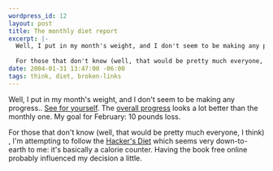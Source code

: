```yaml
--- 
wordpress_id: 12
layout: post
title: The monthly diet report
excerpt: |-
  Well, I put in my month's weight, and I don't seem to be making any progress.. <a href="http://www.base0.net/diet/012004.png">See for yourself</a>.  The <a href="http://www.base0.net/diet/dietgraph.png">overall progress</a> looks a lot better than the monthly one.  My goal for February: 10 pounds loss.
  
  For those that don't know (well, that would be pretty much everyone, I think) , I'm attempting to follow the <a href="http://www.fourmilab.ch/hackdiet/www/hackdiet.html">Hacker's Diet</a> which seems very down-to-earth to me: it's basically a calorie counter.
date: 2004-01-31 13:47:00 -06:00
tags: think, diet, broken-links
---
```

Well, I put in my month's weight, and I don't seem to be making any progress.. <a href="http://www.base0.net/diet/012004.png">See for yourself</a>.  The <a href="http://www.base0.net/diet/dietgraph.png">overall progress</a> looks a lot better than the monthly one.  My goal for February: 10 pounds loss.

For those that don't know (well, that would be pretty much everyone, I think) , I'm attempting to follow the <a href="http://www.fourmilab.ch/hackdiet/www/hackdiet.html">Hacker's Diet</a> which seems very down-to-earth to me: it's basically a calorie counter.  Having the book free online probably influenced my decision a little.

